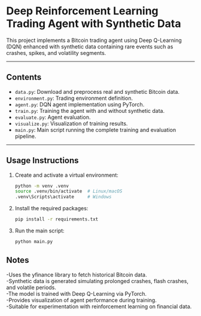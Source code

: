 # Deep Reinforcement Learning Trading Agent with Synthetic Data

This project implements a Bitcoin trading agent using Deep Q-Learning (DQN) enhanced with synthetic data containing rare events such as crashes, spikes, and volatility segments.

---

## Contents

- `data.py`: Download and preprocess real and synthetic Bitcoin data.
- `environment.py`: Trading environment definition.
- `agent.py`: DQN agent implementation using PyTorch.
- `train.py`: Training the agent with and without synthetic data.
- `evaluate.py`: Agent evaluation.
- `visualize.py`: Visualization of training results.
- `main.py`: Main script running the complete training and evaluation pipeline.

---

## Usage Instructions

1. Create and activate a virtual environment:
   ```bash
   python -m venv .venv
   source .venv/bin/activate  # Linux/macOS
   .venv\Scripts\activate     # Windows
   ```
   
2. Install the required packages:
   ```bash
   pip install -r requirements.txt
   ```
   
3. Run the main script:
   ```bash
   python main.py
   ```

## Notes

-Uses the yfinance library to fetch historical Bitcoin data.  
-Synthetic data is generated simulating prolonged crashes, flash crashes, and volatile periods.  
-The model is trained with Deep Q-Learning via PyTorch.  
-Provides visualization of agent performance during training.  
-Suitable for experimentation with reinforcement learning on financial data.
